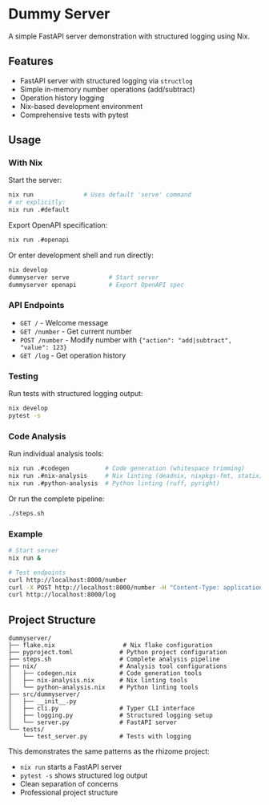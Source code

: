 # Dummy Server

A simple FastAPI server demonstration with structured logging using Nix.

## Features

- FastAPI server with structured logging via `structlog`
- Simple in-memory number operations (add/subtract)
- Operation history logging
- Nix-based development environment
- Comprehensive tests with pytest

## Usage

### With Nix

Start the server:
```bash
nix run              # Uses default 'serve' command
# or explicitly:
nix run .#default
```

Export OpenAPI specification:
```bash
nix run .#openapi
```

Or enter development shell and run directly:
```bash
nix develop
dummyserver serve           # Start server
dummyserver openapi         # Export OpenAPI spec
```

### API Endpoints

- `GET /` - Welcome message
- `GET /number` - Get current number
- `POST /number` - Modify number with `{"action": "add|subtract", "value": 123}`
- `GET /log` - Get operation history

### Testing

Run tests with structured logging output:
```bash
nix develop
pytest -s
```

### Code Analysis

Run individual analysis tools:
```bash
nix run .#codegen          # Code generation (whitespace trimming)
nix run .#nix-analysis     # Nix linting (deadnix, nixpkgs-fmt, statix)
nix run .#python-analysis  # Python linting (ruff, pyright)
```

Or run the complete pipeline:
```bash
./steps.sh
```

### Example

```bash
# Start server
nix run &

# Test endpoints
curl http://localhost:8000/number
curl -X POST http://localhost:8000/number -H "Content-Type: application/json" -d '{"action": "add", "value": 10}'
curl http://localhost:8000/log
```

## Project Structure

```
dummyserver/
├── flake.nix                   # Nix flake configuration
├── pyproject.toml             # Python project configuration
├── steps.sh                   # Complete analysis pipeline
├── nix/                       # Analysis tool configurations
│   ├── codegen.nix            # Code generation tools
│   ├── nix-analysis.nix       # Nix linting tools
│   └── python-analysis.nix    # Python linting tools
├── src/dummyserver/
│   ├── __init__.py
│   ├── cli.py                 # Typer CLI interface
│   ├── logging.py             # Structured logging setup
│   └── server.py              # FastAPI server
└── tests/
    └── test_server.py         # Tests with logging
```

This demonstrates the same patterns as the rhizome project:
- `nix run` starts a FastAPI server
- `pytest -s` shows structured log output
- Clean separation of concerns
- Professional project structure
